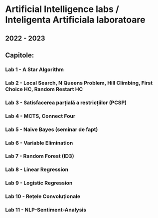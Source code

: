 # Artificial Intelligence labs / Inteligenta Artificiala laboratoare
## 2022 - 2023

## Capitole:
### Lab 1 - A Star Algorithm
### Lab 2 - Local Search, N Queens Problem, Hill Climbing, First Choice HC, Random Restart HC
### Lab 3 - Satisfacerea parțială a restricțiilor (PCSP)
### Lab 4 - MCTS, Connect Four
### Lab 5 - Naive Bayes (seminar de fapt)
### Lab 6 - Variable Elimination
### Lab 7 - Random Forest (ID3)
### Lab 8 - Linear Regression
### Lab 9 - Logistic Regression
### Lab 10 - Rețele Convoluționale
### Lab 11 - NLP-Sentiment-Analysis
